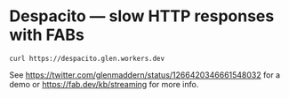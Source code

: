 # Despacito — slow HTTP responses with FABs

```
curl https://despacito.glen.workers.dev
```

See https://twitter.com/glenmaddern/status/1266420346661548032 for a demo or https://fab.dev/kb/streaming for more info.
